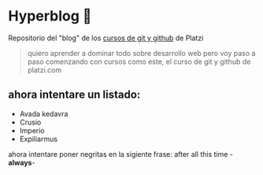 # Hyperblog 🖤
Repositorio del "blog" de los [cursos de git y github](https://platzi.com/clases/git-github/ "cursos de git y github") de Platzi
>quiero aprender a dominar todo sobre desarrollo web pero voy paso a paso comenzando con cursos como este, el curso de git y github de platzi.com

## ahora intentare un listado:
* Avada kedavra
* Crusio
* Imperio
* Expiliarmus

ahora intentare poner negritas en la sigiente frase:
after all this time -**always**-